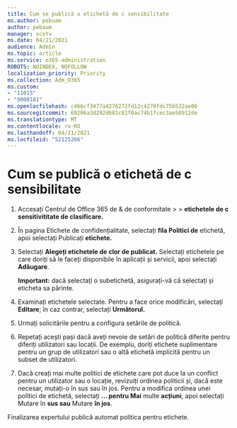 ```yaml
---
title: Cum se publică o etichetă de c sensibilitate
ms.author: pebuam
author: pebaum
manager: scotv
ms.date: 04/21/2021
audience: Admin
ms.topic: article
ms.service: o365-administration
ROBOTS: NOINDEX, NOFOLLOW
localization_priority: Priority
ms.collection: Adm_O365
ms.custom:
- "11015"
- "9000181"
ms.openlocfilehash: c466cf3477a4276272fd12c4270fdc75b532ae06
ms.sourcegitcommit: 69206a3d292d681c81f0ac74b1fcec3ae50912de
ms.translationtype: MT
ms.contentlocale: ro-RO
ms.lasthandoff: 04/21/2021
ms.locfileid: "52125266"
---
```

# <a name="how-to-publish-a-sensitivity-label"></a>Cum se publică o etichetă de c sensibilitate

1. Accesați Centrul de Office 365 de & de conformitate >   >  **etichetele de c sensitivititate de clasificare.**

1. În pagina Etichete de confidențialitate, selectați **fila Politici de** etichetă, apoi selectați Publicați **etichete.**

1. Selectați **Alegeți etichetele de clor de publicat.** Selectați etichetele pe care doriți să le faceți disponibile în aplicații și servicii, apoi selectați **Adăugare**.

    **Important:** dacă selectați o subetichetă, asigurați-vă că selectați și eticheta sa părinte.

1. Examinați etichetele selectate. Pentru a face orice modificări, selectați **Editare**; în caz contrar, selectați **Următorul.**

1. Urmați solicitările pentru a configura setările de politică.

1. Repetați acești pași dacă aveți nevoie de setări de politică diferite pentru diferiți utilizatori sau locații. De exemplu, doriți etichete suplimentare pentru un grup de utilizatori sau o altă etichetă implicită pentru un subset de utilizatori.

1. Dacă creați mai multe politici de etichete care pot duce la un conflict pentru un utilizator sau o locație, revizuiți ordinea politicii și, dacă este necesar, mutați-o în sus sau în jos. Pentru a modifica ordinea unei politici de etichetă, selectați **... pentru Mai** multe **acțiuni**, apoi selectați Mutare în **sus sau** Mutare **în jos**.

Finalizarea expertului publică automat politica pentru etichete.
